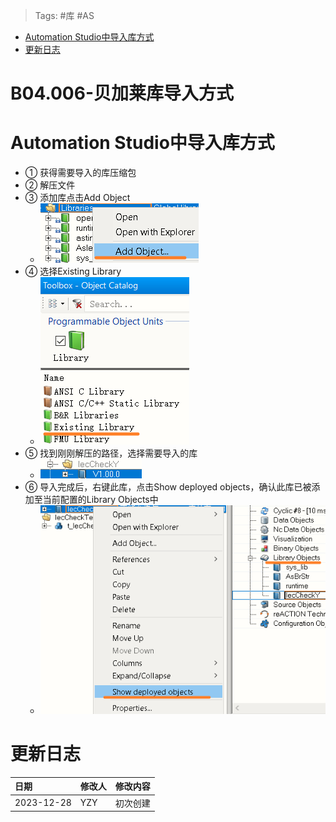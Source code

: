 > Tags: #库 #AS

- [Automation Studio中导入库方式](#Automation%20Studio%E4%B8%AD%E5%AF%BC%E5%85%A5%E5%BA%93%E6%96%B9%E5%BC%8F)
- [更新日志](#%E6%9B%B4%E6%96%B0%E6%97%A5%E5%BF%97)

# B04.006-贝加莱库导入方式

# Automation Studio中导入库方式

- ① 获得需要导入的库压缩包
- ② 解压文件
- ③ 添加库点击Add Object
    - ![](FILES/006贝加莱库导入方式/image-20231228153024870.png)
- ④ 选择Existing Library
    - ![](FILES/006贝加莱库导入方式/image-20231228153041290.png)
- ⑤ 找到刚刚解压的路径，选择需要导入的库
    - ![](FILES/006贝加莱库导入方式/image-20231228153056508.png)
- ⑥ 导入完成后，右键此库，点击Show deployed objects，确认此库已被添加至当前配置的Library Objects中
    - ![](FILES/006贝加莱库导入方式/image-20231228153117342.png)

# 更新日志

| 日期         | 修改人 | 修改内容 |
| :--------- | :-- | :--- |
| 2023-12-28 | YZY | 初次创建 |
